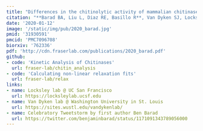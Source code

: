```yaml
---
title: "Differences in the chitinolytic activity of mammalian chitinases on soluble and insoluble substrates."
citation: "**Barad BA, Liu L, Diaz RE, Basillo R**, Van Dyken SJ, Locksley RM, **Fraser JS**. *Protein Science*. 2020."
date: '2020-01-12'
image: '/static/img/pub/2020_barad.jpg'
pmid: '31930591'
pmcid: 'PMC7096708'
biorxiv: '762336'
pdf: 'http://cdn.fraserlab.com/publications/2020_barad.pdf'
github:
- code: 'Kinetic Analysis of Chitinases'
  url: fraser-lab/chitin_analysis
- code: 'Calculating non-linear relaxation fits'
  url: fraser-lab/relax
links:
- name: Locksley lab @ UC San Francisco
  url: https://locksleylab.ucsf.edu
- name: Van Dyken lab @ Washington University in St. Louis
  url: https://sites.wustl.edu/vandykenlab/
- name: Celebratory Tweetstorm by first author Ben Barad
  url: https://twitter.com/benjaminbarad/status/1171091343789056000
---
```

